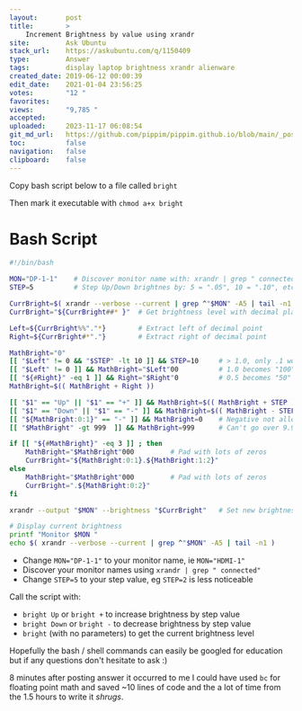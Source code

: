 ```yaml
---
layout:       post
title:        >
    Increment Brightness by value using xrandr
site:         Ask Ubuntu
stack_url:    https://askubuntu.com/q/1150409
type:         Answer
tags:         display laptop brightness xrandr alienware
created_date: 2019-06-12 00:00:39
edit_date:    2021-01-04 23:56:25
votes:        "12 "
favorites:    
views:        "9,785 "
accepted:     
uploaded:     2023-11-17 06:08:54
git_md_url:   https://github.com/pippim/pippim.github.io/blob/main/_posts/2019/2019-06-12-Increment-Brightness-by-value-using-xrandr.md
toc:          false
navigation:   false
clipboard:    false
---
```


Copy bash script below to a file called `bright`

Then mark it executable with `chmod a+x bright`



# Bash Script

``` bash
#!/bin/bash

MON="DP-1-1"    # Discover monitor name with: xrandr | grep " connected"
STEP=5          # Step Up/Down brightnes by: 5 = ".05", 10 = ".10", etc.

CurrBright=$( xrandr --verbose --current | grep ^"$MON" -A5 | tail -n1 )
CurrBright="${CurrBright##* }"  # Get brightness level with decimal place

Left=${CurrBright%%"."*}        # Extract left of decimal point
Right=${CurrBright#*"."}        # Extract right of decimal point

MathBright="0"
[[ "$Left" != 0 && "$STEP" -lt 10 ]] && STEP=10     # > 1.0, only .1 works
[[ "$Left" != 0 ]] && MathBright="$Left"00          # 1.0 becomes "100"
[[ "${#Right}" -eq 1 ]] && Right="$Right"0          # 0.5 becomes "50"
MathBright=$(( MathBright + Right ))

[[ "$1" == "Up" || "$1" == "+" ]] && MathBright=$(( MathBright + STEP ))
[[ "$1" == "Down" || "$1" == "-" ]] && MathBright=$(( MathBright - STEP ))
[[ "${MathBright:0:1}" == "-" ]] && MathBright=0    # Negative not allowed
[[ "$MathBright" -gt 999  ]] && MathBright=999      # Can't go over 9.99

if [[ "${#MathBright}" -eq 3 ]] ; then
    MathBright="$MathBright"000         # Pad with lots of zeros
    CurrBright="${MathBright:0:1}.${MathBright:1:2}"
else
    MathBright="$MathBright"000         # Pad with lots of zeros
    CurrBright=".${MathBright:0:2}"
fi

xrandr --output "$MON" --brightness "$CurrBright"   # Set new brightness

# Display current brightness
printf "Monitor $MON "
echo $( xrandr --verbose --current | grep ^"$MON" -A5 | tail -n1 )
```

- Change `MON="DP-1-1"` to your monitor name, ie `MON="HDMI-1"`
- Discover your monitor names using `xrandr | grep " connected"`
- Change `STEP=5` to your step value, eg `STEP=2` is less noticeable

Call the script with:

- `bright Up` or `bright +` to increase brightness by step value
- `bright Down` or `bright -` to decrease brightness by step value
- `bright` (with no parameters) to get the current brightness level

Hopefully the bash / shell commands can easily be googled for education but if any questions don't hesitate to ask :)

8 minutes after posting answer it occurred to me I could have used `bc` for floating point math and saved ~10 lines of code and the a lot of time from the 1.5 hours to write it *shrugs*.
